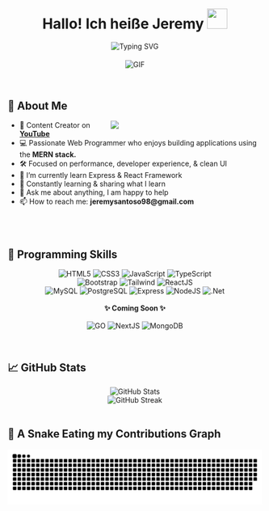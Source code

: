 <h1 align="center">Hallo! Ich heiße Jeremy <img src="https://raw.githubusercontent.com/nixin72/nixin72/master/wave.gif" width="40px" height="40px"></img></h1>

<p align="center">
<div align="center">
  <img src="https://readme-typing-svg.herokuapp.com?font=Fira+Code&weight=500&pause=1000&color=61DAFB&center=true&vCenter=true&width=435&lines=Fullstack+Dev+%7C+MERN+Stack+Enjoyer;YouTuber+@kursusTUTOR;" alt="Typing SVG" />
</div>
</p>

<p align="center">
<img align="middle" alt="GIF" src="https://user-images.githubusercontent.com/74038190/212748830-4c709398-a386-4761-84d7-9e10b98fbe6e.gif" />
</p>
</br>

<h2>🚀 About Me</h2>
<img align="right" src="https://user-images.githubusercontent.com/74038190/213911110-aedbef38-a29f-4b6b-a65c-11608b4f75a5.gif" width=300px>
<ul>
  <li>🎥 Content Creator on <b><a href="https://youtube.com/@kursusTUTOR">YouTube</a></b></li>
  <li>💻 Passionate Web Programmer who enjoys building applications using the <b>MERN stack.</b></li>
  <li>🛠️ Focused on performance, developer experience, & clean UI</li>
  <li>🌱 I’m currently learn Express & React Framework</li>
  <li>🧠 Constantly learning & sharing what I learn</li>
  <li>💬 Ask me about anything, I am happy to help</li>
  <li>📫 How to reach me: <b>jeremysantoso98@gmail.com</b></li>
</ul>
<br><br>

<h2>🧠 Programming Skills</h2>
<p align="center">
  <img alt="HTML5" src="https://img.shields.io/badge/html5-%23E34F26.svg?style=for-the-badge&logo=html5&logoColor=white">
  <img alt="CSS3" src="https://img.shields.io/badge/CSS3-%231572B6.svg?style=for-the-badge&logo=css3&logoColor=white">
  <img alt="JavaScript" src="https://img.shields.io/badge/javascript-%23323330.svg?style=for-the-badge&logo=javascript&logoColor=%23F7DF1E">
  <img alt="TypeScript" src="https://img.shields.io/badge/TypeScript-3178C6.svg?style=for-the-badge&logo=typescript&logoColor=white">
</br>
  <img alt="Bootstrap" src="https://img.shields.io/badge/Bootstrap-%23563D7C.svg?style=for-the-badge&logo=bootstrap&logoColor=white">
  <img alt="Tailwind" src="https://img.shields.io/badge/Tailwind%20CSS-38B2AC.svg?style=for-the-badge&logo=tailwindcss&logoColor=white">
  <img alt="ReactJS" src="https://img.shields.io/badge/React.js-20232A.svg?style=for-the-badge&logo=react&logoColor=61DAFB">
</br>
  <img alt="MySQL" src="https://img.shields.io/badge/MySQL-%234479A1.svg?style=for-the-badge&logo=mysql&logoColor=white">
  <img alt="PostgreSQL" src="https://img.shields.io/badge/PostgreSQL-%23336791.svg?style=for-the-badge&logo=postgresql&logoColor=white">  
  <img alt="Express" src="https://img.shields.io/badge/Express-000000.svg?style=for-the-badge&logo=express&logoColor=white">
  <img alt="NodeJS" src="https://img.shields.io/badge/Node.js-%23339933.svg?style=for-the-badge&logo=node.js&logoColor=white">
  <img alt=".Net" src="https://img.shields.io/badge/.NET-5C2D91?style=for-the-badge&logo=.net&logoColor=white">
</br></br>
<b>✨ Coming Soon ✨</b>
</br></br>
  <img alt="GO" src="https://img.shields.io/badge/Go-00ADD8.svg?style=for-the-badge&logo=go&logoColor=white">
  <img alt="NextJS" src="https://img.shields.io/badge/Next.js-000000.svg?style=for-the-badge&logo=next.js&logoColor=white">
  <img alt="MongoDB" src="https://img.shields.io/badge/MongoDB-47A248.svg?style=for-the-badge&logo=mongodb&logoColor=white">
</p>
</br>

<h2>📈 GitHub Stats</h2>
<div align="center">
  <img src="https://github-readme-stats.vercel.app/api?username=jeromedesantos12&show_icons=true&theme=react&hide=contribs&count_private=true" alt="GitHub Stats" />
</br>
  <img src="https://github-readme-streak-stats.herokuapp.com/?user=jeromedesantos12&theme=react" alt="GitHub Streak" />
</div>
</br>

<h2>🐍 A Snake Eating my Contributions Graph </h2>
<div align="center">
<picture>
  <source media="(prefers-color-scheme: dark)" srcset="https://raw.githubusercontent.com/jeromedesantos12/jeromedesantos12/output/github-contribution-grid-snake-dark.svg">
  <source media="(prefers-color-scheme: light)" srcset="https://raw.githubusercontent.com/platane/platane/output/github-contribution-grid-snake.svg">
  <img alt="github contribution grid snake animation" src="https://raw.githubusercontent.com/platane/platane/output/github-contribution-grid-snake.svg">
</picture>
</div>
